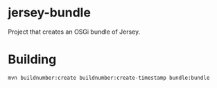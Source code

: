 # jersey-bundle
Project that creates an OSGi bundle of Jersey.

# Building
`mvn buildnumber:create buildnumber:create-timestamp bundle:bundle`
